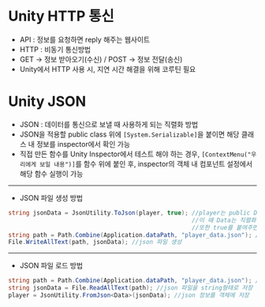 # Unity HTTP 통신
- API : 정보를 요청하면 reply 해주는 웹사이트
- HTTP : 비동기 통신방법
- GET -> 정보 받아오기(수신) / POST -> 정보 전달(송신)
- Unity에서 HTTP 사용 시, 지연 시간 해결을 위해 코루틴 필요

# Unity JSON
- JSON : 데이터를 통신으로 보낼 때 사용하게 되는 직렬화 방법
- JSON을 적용할 public class 위에 ```[System.Serializable]```을 붙이면 해당 클래스 내 정보를 inspector에서 확인 가능
- 직접 만든 함수를 Unity Inspector에서 테스트 해야 하는 경우, ```[ContextMenu("우리에게 보일 내용")]```를 함수 위에 붙인 후, inspector의 객체 내 컴포넌트 설정에서 해당 함수 실행이 가능
- - -
- JSON 파일 생성 방법
```csharp
string jsonData = JsonUtility.ToJson(player, true); //player는 public Data player로 정의되어 있음
                                                    //이 때 Data는 직렬화가 적용된 사용자 정의 클래스
                                                    //또한 true를 붙여주면 사용자가 보기 좋게 출력
string path = Path.Combine(Application.dataPath, "player_data.json"); //path 설정, 절대 경로 사용 또한 가능
File.WriteAllText(path, jsonData); //json 파일 생성
```
- - -
- JSON 파일 로드 방법
```csharp
string path = Path.Combine(Application.dataPath, "player_data.json"); //path 설정
string jsonData = File.ReadAllText(path); //json 파일을 string형태로 저장
player = JsonUtility.FromJson<Data>(jsonData); //json 정보를 객체에 저장
```
